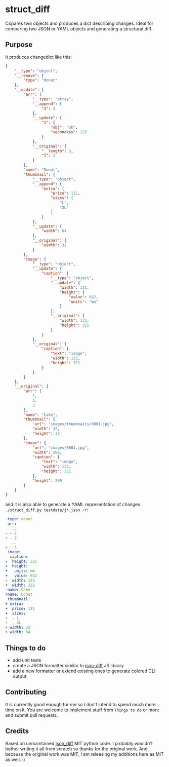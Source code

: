 # struct_diff

Copares two objects and produces a dict describing changes.
Ideal for comparing two JSON or YAML objects and generating a structural diff.

## Purpose

It produces changedict like this:

```json
{
    "__type": "object",
    "__remove": {
        "type": "donut"
    },
    "__update": {
        "arr": {
            "__type": "array",
            "__append": {
                "3": 4
            },
            "__update": {
                "1": {
                    "obj": "ok",
                    "secondkey": 123
                }
            },
            "__original": {
                "__length": 3,
                "1": 2
            }
        },
        "name": "Donut",
        "thumbnail": {
            "__type": "object",
            "__append": {
                "extra": {
                    "price": 111,
                    "sizes": [
                        "L",
                        "XL"
                    ]
                }
            },
            "__update": {
                "width": 64
            },
            "__original": {
                "width": 32
            }
        },
        "image": {
            "__type": "object",
            "__update": {
                "caption": {
                    "__type": "object",
                    "__update": {
                        "width": 321,
                        "height": {
                            "value": 642,
                            "units": "mm"
                        }
                    },
                    "__original": {
                        "width": 123,
                        "height": 321
                    }
                }
            },
            "__original": {
                "caption": {
                    "text": "image",
                    "width": 123,
                    "height": 321
                }
            }
        }
    },
    "__original": {
        "arr": [
            1,
            2,
            3
        ],
        "name": "Cake",
        "thumbnail": {
            "url": "images/thumbnails/0001.jpg",
            "width": 32,
            "height": 32
        },
        "image": {
            "url": "images/0001.jpg",
            "width": 200,
            "caption": {
                "text": "image",
                "width": 123,
                "height": 321
            },
            "height": 200
        }
    }
}
```

and it is also able to generate a YAML representation of changes `./struct_diff.py testdata/j*.json -Y`:

```yaml
-type: donut
 arr:
  ...
- - 2
+ - 2
  ...
+ - 4
 image:
  caption:
-  height: 321
+  height: 
+   units: mm
+   value: 642
-  width: 123
+  width: 321
-name: Cake
+name: Donut
 thumbnail:
+ extra: 
+  price: 111
+  sizes:
+  - L
+  - XL
- width: 32
+ width: 64
```

## Things to do

- add unit tests
- create a JSON formatter similar to [json-diff](https://github.com/andreyvit/json-diff) JS library
- add a new formatter or extend existing ones to generate colored CLI output

## Contributing

It is currently good enough for me so I don't intend to spend much more time on it.
You are welcome to implement stuff from `Things to do` or more and submit pull requests.

## Credits

Based on unmaintained [json_diff](https://gitlab.com/mcepl/json_diff/-/tree/master/) MIT python code.
I probably wouldn't bother writing it all from scratch so thanks for the original work.
And because the original work was MIT, I am releasing my additions here as MIT as well. :)
